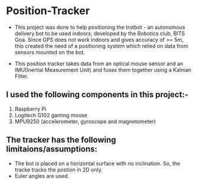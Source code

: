 # Position-Tracker
- This project was done to help positioning the trotbot - an autonomous delivery bot to be used indoors; developed by the Robotics club, BITS Goa. Since GPS does not work indoors and gives accuracy of >= 5m, this created the need of a positioning system which relied on data from sensors mounted on the bot.

- This position tracker takes data from an optical mouse sensor and an IMU(Inertial Measurement Unit) and fuses them together using a Kalman Filter.

## I used the following components in this project:-
1. Raspberry Pi
2. Logitech G102 gaming mouse
3. MPU9250 (accelerometer, gyroscope and magnetometer)

## The tracker has the following limitaions/assumptions:
- The bot is placed on a horizontal surface with no inclination. So, the tracke tracks the postion in 2D only.
- Euler angles are used.
